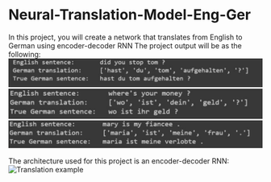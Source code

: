 # Neural-Translation-Model-Eng-Ger
In this project, you will create a network that translates from English to German using encoder-decoder RNN
The project output will be as the following:
![Translation example](https://github.com/JorgeSC98/Neural-Translation-Model-Eng-Ger/blob/main/example1.png?raw=true)
![Translation example](https://github.com/JorgeSC98/Neural-Translation-Model-Eng-Ger/blob/main/example2.png?raw=true)
![Translation example](https://github.com/JorgeSC98/Neural-Translation-Model-Eng-Ger/blob/main/example3.png?raw=true)

The architecture used for this project is an encoder-decoder RNN:
![Translation example](https://docs.google.com/uc?export=download&id=1XsS1VlXoaEo-RbYNilJ9jcscNZvsSPmd)

